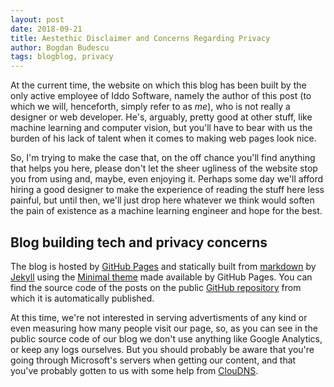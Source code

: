 ```yaml
---
layout: post
date: 2018-09-21
title: Aestethic Disclaimer and Concerns Regarding Privacy
author: Bogdan Budescu
tags: blogblog, privacy
---
```


At the current time, the website on which this blog has been built by the only active employee of Iddo Software, namely the author of this post (to which we will, henceforth, simply refer to as _me_), who is not really a designer or web developer. He's, arguably, pretty good at other stuff, like machine learning and computer vision, but you'll have to bear with us the burden of his lack of talent when it comes to making web pages look nice.

So, I'm trying to make the case that, on the off chance you'll find anything that helps you here, please don't let the sheer ugliness of the website stop you from using and, maybe, even enjoying it. Perhaps some day we'll afford hiring a good designer to make the experience of reading the stuff here less painful, but until then, we'll just drop here whatever we think would soften the pain of existence as a machine learning engineer and hope for the best.

## Blog building tech and privacy concerns
The blog is hosted by [GitHub Pages](https://pages.github.com/) and statically built from [markdown](https://daringfireball.net/projects/markdown/) by [Jekyll](https://jekyllrb.com/) using the [Minimal theme](https://pages-themes.github.io/minimal/) made available by GitHub Pages. You can find the source code of the posts on the public [GitHub repository](https://github.com/iddosoftware/blog) from which it is automatically published.

At this time, we're not interested in serving advertisments of any kind or even measuring how many people visit our page, so, as you can see in the public source code of our blog we don't use anything like Google Analytics, or keep any logs ourselves. But you should probably be aware that you're going through Microsoft's servers when getting our content, and that you've probably gotten to us with some help from [ClouDNS](https://www.cloudns.net/).
